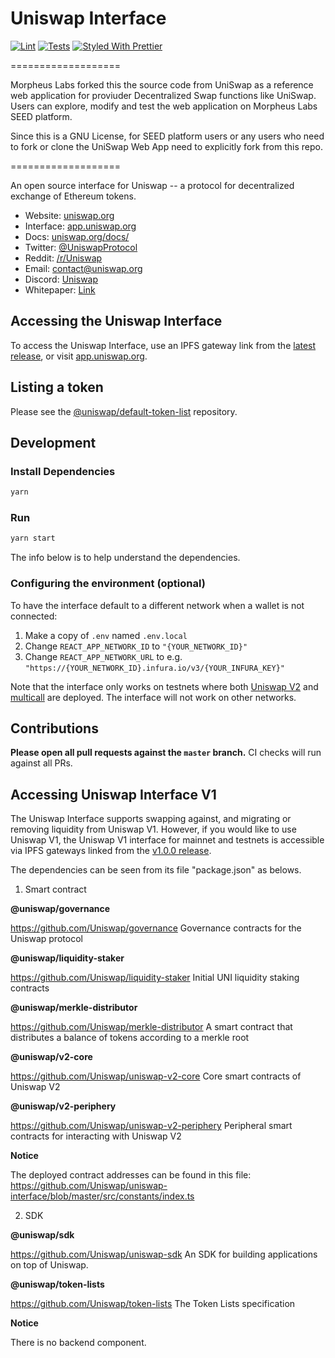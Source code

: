# Uniswap Interface

[![Lint](https://github.com/Uniswap/uniswap-interface/workflows/Lint/badge.svg)](https://github.com/Uniswap/uniswap-interface/actions?query=workflow%3ALint)
[![Tests](https://github.com/Uniswap/uniswap-interface/workflows/Tests/badge.svg)](https://github.com/Uniswap/uniswap-interface/actions?query=workflow%3ATests)
[![Styled With Prettier](https://img.shields.io/badge/code_style-prettier-ff69b4.svg)](https://prettier.io/)

===================

Morpheus Labs forked this the source code from UniSwap as a reference web application for proviuder Decentralized Swap functions like UniSwap. Users can explore, modify and test the web application on Morpheus Labs SEED platform.

Since this is a GNU License, for SEED platform users or any users who need to fork or clone the UniSwap Web App need to explicitly fork from this repo.

===================

An open source interface for Uniswap -- a protocol for decentralized exchange of Ethereum tokens.

- Website: [uniswap.org](https://uniswap.org/)
- Interface: [app.uniswap.org](https://app.uniswap.org)
- Docs: [uniswap.org/docs/](https://uniswap.org/docs/)
- Twitter: [@UniswapProtocol](https://twitter.com/UniswapProtocol)
- Reddit: [/r/Uniswap](https://www.reddit.com/r/Uniswap/)
- Email: [contact@uniswap.org](mailto:contact@uniswap.org)
- Discord: [Uniswap](https://discord.gg/Y7TF6QA)
- Whitepaper: [Link](https://hackmd.io/C-DvwDSfSxuh-Gd4WKE_ig)

## Accessing the Uniswap Interface

To access the Uniswap Interface, use an IPFS gateway link from the
[latest release](https://github.com/Uniswap/uniswap-interface/releases/latest), 
or visit [app.uniswap.org](https://app.uniswap.org).

## Listing a token

Please see the
[@uniswap/default-token-list](https://github.com/uniswap/default-token-list) 
repository.

## Development

### Install Dependencies

```bash
yarn
```

### Run

```bash
yarn start
```

The info below is to help understand the dependencies.

### Configuring the environment (optional)

To have the interface default to a different network when a wallet is not connected:

1. Make a copy of `.env` named `.env.local`
2. Change `REACT_APP_NETWORK_ID` to `"{YOUR_NETWORK_ID}"`
3. Change `REACT_APP_NETWORK_URL` to e.g. `"https://{YOUR_NETWORK_ID}.infura.io/v3/{YOUR_INFURA_KEY}"` 

Note that the interface only works on testnets where both 
[Uniswap V2](https://uniswap.org/docs/v2/smart-contracts/factory/) and 
[multicall](https://github.com/makerdao/multicall) are deployed.
The interface will not work on other networks.

## Contributions

**Please open all pull requests against the `master` branch.** 
CI checks will run against all PRs.

## Accessing Uniswap Interface V1

The Uniswap Interface supports swapping against, and migrating or removing liquidity from Uniswap V1. However,
if you would like to use Uniswap V1, the Uniswap V1 interface for mainnet and testnets is accessible via IPFS gateways 
linked from the [v1.0.0 release](https://github.com/Uniswap/uniswap-interface/releases/tag/v1.0.0).


The dependencies can be seen from its file "package.json" as belows.

1. Smart contract

**@uniswap/governance**

https://github.com/Uniswap/governance
Governance contracts for the Uniswap protocol

**@uniswap/liquidity-staker**

https://github.com/Uniswap/liquidity-staker
Initial UNI liquidity staking contracts

**@uniswap/merkle-distributor**

https://github.com/Uniswap/merkle-distributor
A smart contract that distributes a balance of tokens according to a merkle root

**@uniswap/v2-core**

https://github.com/Uniswap/uniswap-v2-core
Core smart contracts of Uniswap V2

**@uniswap/v2-periphery**

https://github.com/Uniswap/uniswap-v2-periphery
Peripheral smart contracts for interacting with Uniswap V2

**Notice**

The deployed contract addresses can be found in this file:
https://github.com/Uniswap/uniswap-interface/blob/master/src/constants/index.ts

2. SDK 

**@uniswap/sdk**

https://github.com/Uniswap/uniswap-sdk
An SDK for building applications on top of Uniswap.

**@uniswap/token-lists**

https://github.com/Uniswap/token-lists
The Token Lists specification

**Notice**

There is no backend component.

